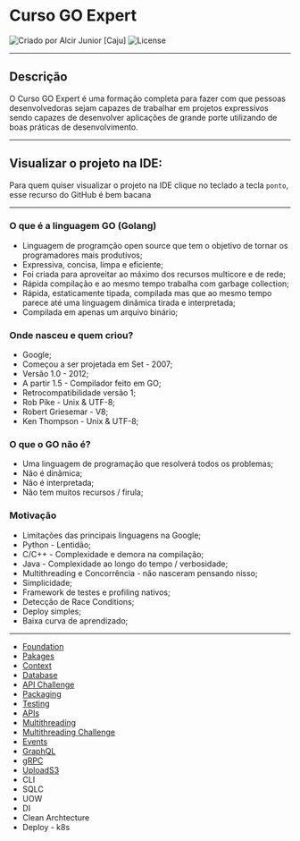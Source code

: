 # Curso GO Expert

<div>
    <img alt="Criado por Alcir Junior [Caju]" src="https://img.shields.io/badge/criado%20por-Alcir Junior [Caju]-%23f08700">
    <img alt="License" src="https://img.shields.io/badge/license-MIT-%23f08700">
</div>

---

## Descrição

O Curso GO Expert é uma formação completa para fazer com que pessoas desenvolvedoras sejam capazes de trabalhar em projetos expressivos sendo capazes de desenvolver aplicações de grande porte utilizando de boas práticas de desenvolvimento.

---

## Visualizar o projeto na IDE:

Para quem quiser visualizar o projeto na IDE clique no teclado a tecla `ponto`, esse recurso do GitHub é bem bacana

---
### O que é a linguagem GO (Golang)
- Linguagem de programção open source que tem o objetivo de tornar os programadores mais produtivos;
- Expressiva, concisa, limpa e eficiente;
- Foi criada para aproveitar ao máximo dos recursos multicore e de rede;
- Rápida compilação e ao mesmo tempo trabalha com garbage collection;
- Rápida, estaticamente tipada, compilada mas que ao mesmo tempo parece até uma linguagem dinâmica tirada e interpretada;
- Compilada em apenas um arquivo binário;

### Onde nasceu e quem criou?
- Google;
- Começou a ser projetada em Set - 2007;
- Versão 1.0 - 2012;
- A partir 1.5 - Compilador feito em GO;
- Retrocompatibilidade versão 1;
- Rob Pike - Unix & UTF-8;
- Robert Griesemar - V8;
- Ken Thompson - Unix & UTF-8;

### O que o GO não é?
- Uma linguagem de programação que resolverá todos os problemas;
- Não é dinâmica;
- Não é interpretada;
- Não tem muitos recursos / firula;

### Motivação
- Limitações das principais linguagens na Google;
- Python - Lentidão;
- C/C++ - Complexidade e demora na compilação;
- Java - Complexidade ao longo do tempo / verbosidade;
- Multithreading e Concorrência - não nasceram pensando nisso;
- Simplicidade;
- Framework de testes e profiling nativos;
- Detecção de Race Conditions;
- Deploy simples;
- Baixa curva de aprendizado;

---

- [Foundation](https://github.com/alcir-junior-caju/study-go-expert-foundation)
- [Pakages](https://github.com/alcir-junior-caju/study-go-expert-packages)
- [Context](https://github.com/alcir-junior-caju/study-go-expert-context)
- [Database](https://github.com/alcir-junior-caju/study-go-expert-database)
- [API Challenge](https://github.com/alcir-junior-caju/study-go-expert-api-challenge)
- [Packaging](https://github.com/alcir-junior-caju/study-go-expert-packaging)
- [Testing](https://github.com/alcir-junior-caju/study-go-expert-testing)
- [APIs](https://github.com/alcir-junior-caju/study-go-expert-apis)
- [Multithreading](https://github.com/alcir-junior-caju/study-go-expert-multithreading)
- [Multithreading Challenge](https://github.com/alcir-junior-caju/study-go-expert-multithreading-challenge)
- [Events](https://github.com/alcir-junior-caju/study-go-expert-events)
- [GraphQL](https://github.com/alcir-junior-caju/study-go-expert-graphql)
- [gRPC](https://github.com/alcir-junior-caju/study-go-expert-grpc)
- [UploadS3](https://github.com/alcir-junior-caju/study-go-expert-upload-s3)
- CLI
- SQLC
- UOW
- DI
- Clean Archtecture
- Deploy - k8s
